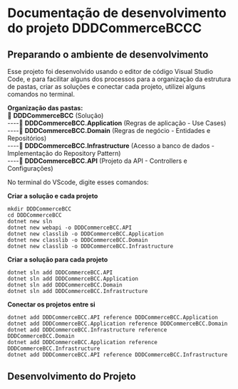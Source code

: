 # Documentação de desenvolvimento do projeto DDDCommerceBCCC

## Preparando o ambiente de desenvolvimento 

Esse projeto foi desenvolvido usando o editor de código Visual Studio Code, e para facilitar alguns dos processos para a organização da estrutura de pastas, criar as soluções e conectar cada projeto, utilizei alguns comandos no terminal.

**Organização das pastas:**
<br>
📂 **DDDCommerceBCC** (Solução)
<br>
----📁 **DDDCommerceBCC.Application** (Regras de aplicação - Use Cases)
<br>
----📁 **DDDCommerceBCC.Domain** (Regras de negócio - Entidades e Repositórios)
<br>
----📁 **DDDCommerceBCC.Infrastructure** (Acesso a banco de dados - Implementação do Repository Pattern)
<br>
----📁 **DDDCommerceBCC.API** (Projeto da API - Controllers e Configurações)

No terminal do VScode, digite esses comandos:

**Criar a solução e cada projeto**
```
mkdir DDDCommerceBCC
cd DDDCommerceBCC
dotnet new sln
dotnet new webapi -o DDDCommerceBCC.API
dotnet new classlib -o DDDCommerceBCC.Application
dotnet new classlib -o DDDCommerceBCC.Domain
dotnet new classlib -o DDDCommerceBCC.Infrastructure
```

**Criar a solução para cada projeto**

```
dotnet sln add DDDCommerceBCC.API
dotnet sln add DDDCommerceBCC.Application
dotnet sln add DDDCommerceBCC.Domain
dotnet sln add DDDCommerceBCC.Infrastructure
```

**Conectar os projetos entre si**

```
dotnet add DDDCommerceBCC.API reference DDDCommerceBCC.Application
dotnet add DDDCommerceBCC.Application reference DDDCommerceBCC.Domain
dotnet add DDDCommerceBCC.Infrastructure reference DDDCommerceBCC.Domain
dotnet add DDDCommerceBCC.Application reference DDDCommerceBCC.Infrastructure
dotnet add DDDCommerceBCC.API reference DDDCommerceBCC.Infrastructure
```

## Desenvolvimento do Projeto

